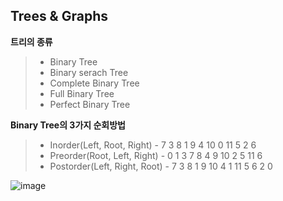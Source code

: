 ## Trees & Graphs

__트리의 종류__

>- Binary Tree
>- Binary serach Tree
>- Complete Binary Tree
>- Full Binary Tree
>- Perfect Binary Tree



__Binary Tree의 3가지 순회방법__

>- Inorder(Left, Root, Right) - 7 3 8 1 9 4 10 0 11 5 2 6
>- Preorder(Root, Left, Right) - 0 1 3 7 8 4 9 10 2 5 11 6
>- Postorder(Left, Right, Root) - 7 3 8 1 9 10 4 1 11 5 6 2 0

![image](https://user-images.githubusercontent.com/59730002/77659295-3b23f080-6fbb-11ea-9199-1ad143ae0e91.png)

```

```

